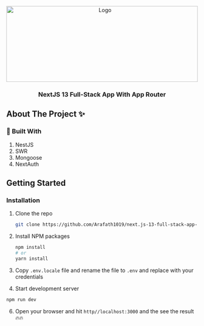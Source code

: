<!-- PROJECT LOGO -->
<br />
<div align="center">
  <a href="https://nextjs.org/">
    <img src="https://images.ctfassets.net/aq13lwl6616q/6F802DfBmpgmgUKfFgzeif/74ea9b5d6f987ddd7af36b1dd2094492/nextjs_zero_to_mastery.png" alt="Logo" width="100%" height="200">
  </a>

  <h3 align="center">NextJS 13 Full-Stack App With App Router</h3>
</div>


<!-- ABOUT THE PROJECT -->
## About The Project ✨

### 🔨 Built With

1. NestJS
2. SWR
3. Mongoose
4. NextAuth


<!-- GETTING STARTED -->
## Getting Started

### Installation

1. Clone the repo
   ```sh
   git clone https://github.com/Arafath1019/next.js-13-full-stack-app-using-app-router
   ```
3. Install NPM packages
   ```sh
   npm install
   # or 
   yarn install
   ```
4. Copy `.env.locale` file and rename the file to `.env` and replace with your credentials

5. Start development server
```sh
npm run dev
```

6. Open your browser and hit `http//localhost:3000` and the see the result 🔥🔥
